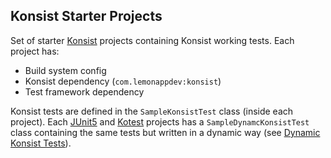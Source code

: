 ## Konsist Starter Projects

Set of starter [Konsist](https://github.com/LemonAppDev/konsist) projects containing Konsist working tests. Each 
project has:
- Build system config
- Konsist dependency (`com.lemonappdev:konsist`)
- Test framework dependency

Konsist tests are defined in the `SampleKonsistTest` class (inside each project). Each 
[JUnit5](https://junit.org/junit5/) and [Kotest](https://kotest.io/)  projects has a `SampleDynamcKonsistTest` class 
containing the same tests but written in a dynamic way 
(see [Dynamic Konsist Tests](https://docs.konsist.lemonappdev.com/advanced/dynamic-konsist-tests)).

